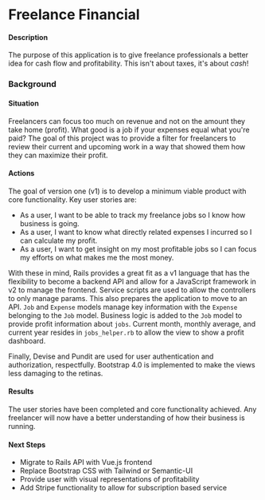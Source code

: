 # Freelance Financial

#### Description

The purpose of this application is to give freelance professionals a better idea for cash flow and profitability. This isn't about taxes, it's about *cash*!

### Background

#### Situation

Freelancers can focus too much on revenue and not on the amount they take home (profit). What good is a job if your expenses equal what you're paid? The goal of this project was to provide a filter for freelancers to review their current and upcoming work in a way that showed them how they can maximize their profit.

#### Actions

The goal of version one (v1) is to develop a minimum viable product with core functionality. Key user stories are:

  * As a user, I want to be able to track my freelance jobs so I know how business is going.
  * As a user, I want to know what directly related expenses I incurred so I can calculate my profit.
  * As a user, I want to get insight on my most profitable jobs so I can focus my efforts on what makes me the most money.

With these in mind, Rails provides a great fit as a v1 language that has the flexibility to become a backend API and allow for a JavaScript framework in v2 to manage the frontend. Service scripts are used to allow the controllers to only manage params. This also prepares the application to move to an API. `Job` and `Expense` models manage key information with the `Expense` belonging to the `Job` model. Business logic is added to the `Job` model to provide profit information about `jobs`. Current month, monthly average, and current year resides in `jobs_helper.rb` to allow the view to show a profit dashboard.

Finally, Devise and Pundit are used for user authentication and authorization, respectfully. Bootstrap 4.0 is implemented to make the views less damaging to the retinas.

#### Results

The user stories have been completed and core functionality achieved. Any freelancer will now have a better understanding of how their business is running.

#### Next Steps

  * Migrate to Rails API with Vue.js frontend
  * Replace Bootstrap CSS with Tailwind or Semantic-UI
  * Provide user with visual representations of profitability
  * Add Stripe functionality to allow for subscription based service
